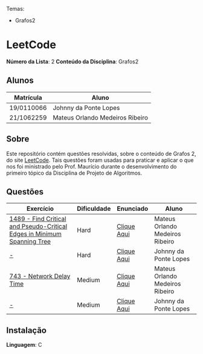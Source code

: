 Temas:
 - Grafos2

# LeetCode

**Número da Lista**: 2
**Conteúdo da Disciplina**: Grafos2

## Alunos
|Matrícula | Aluno |
| -- | -- |
| 19/0110066  | Johnny da Ponte Lopes |
| 21/1062259 |  Mateus Orlando Medeiros Ribeiro |

## Sobre 
Este repositório contém questões resolvidas, sobre o conteúdo de Grafos 2, do site [LeetCode](https://leetcode.com). Tais questões foram usadas para praticar e aplicar o que nos foi ministrado pelo Prof. Maurício durante o desenvolvimento do primeiro tópico da Disciplina de Projeto de Algoritmos. 

## Questões
| Exercício | Dificuldade | Enunciado | Aluno |
| -- | -- | -- | -- |
| [1489 - Find Critical and Pseudo-Critical Edges in Minimum Spanning Tree](https://github.com/projeto-de-algoritmos-2024/Grafos2-LeetCode/blob/master/questao1/README.md) | Hard | [Clique Aqui](https://leetcode.com/problems/find-critical-and-pseudo-critical-edges-in-minimum-spanning-tree/description/) | Mateus Orlando Medeiros Ribeiro |
| [-](-) | Hard | [Clique Aqui](-) | Johnny da Ponte Lopes |
| [743 - Network Delay Time](https://github.com/projeto-de-algoritmos-2024/Grafos2-LeetCode/blob/master/questao3/README.md) | Medium | [Clique Aqui](https://leetcode.com/problems/network-delay-time/description/) | Mateus Orlando Medeiros Ribeiro |
| [-](-) | Medium | [Clique Aqui](-) | Johnny da Ponte Lopes |


## Instalação 
**Linguagem**: C







